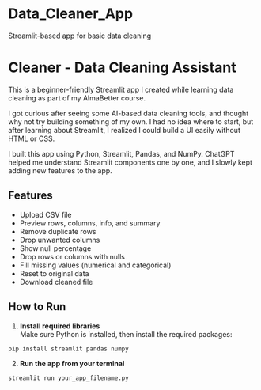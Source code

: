 # Data_Cleaner_App
Streamlit-based app for basic data cleaning

# Cleaner - Data Cleaning Assistant

This is a beginner-friendly Streamlit app I created while learning data cleaning as part of my AlmaBetter course.

I got curious after seeing some AI-based data cleaning tools, and thought why not try building something of my own. I had no idea where to start, but after learning about Streamlit, I realized I could build a UI easily without HTML or CSS.

I built this app using Python, Streamlit, Pandas, and NumPy. ChatGPT helped me understand Streamlit components one by one, and I slowly kept adding new features to the app.

## Features

- Upload CSV file
- Preview rows, columns, info, and summary
- Remove duplicate rows
- Drop unwanted columns
- Show null percentage
- Drop rows or columns with nulls
- Fill missing values (numerical and categorical)
- Reset to original data
- Download cleaned file

## How to Run

1. **Install required libraries**  
Make sure Python is installed, then install the required packages:

```bash
pip install streamlit pandas numpy
```

2. **Run the app from your terminal**

```bash
streamlit run your_app_filename.py
```

